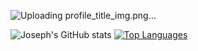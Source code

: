 ![Uploading profile_title_img.png…]()

![Joseph's GitHub stats](https://github-readme-stats.vercel.app/api?username=josephpicardat&theme=algolia&show_icons=true)
[![Top Languages](https://github-readme-stats.vercel.app/api/top-langs/?username=josephpicardat&theme=algolia)](https://github.com/josephpicardat/github-readme-stats)
